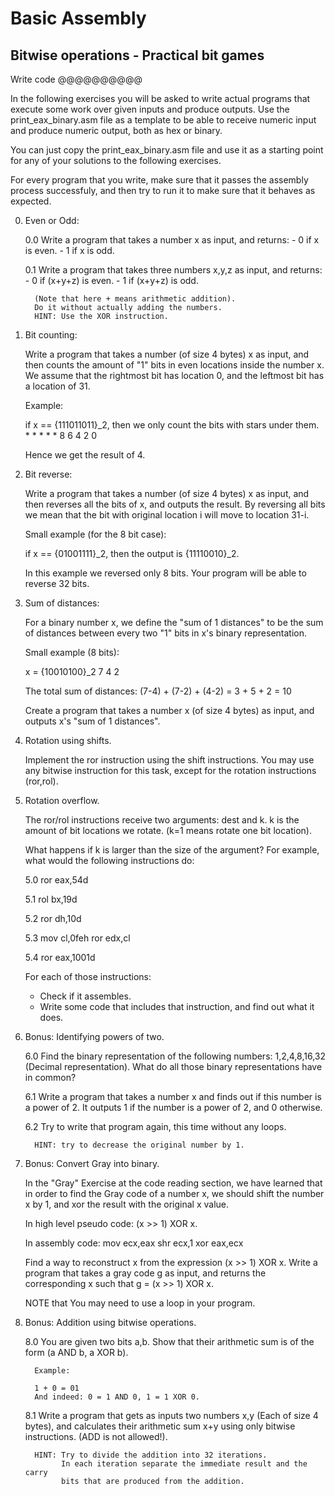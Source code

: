 Basic Assembly
================

Bitwise operations - Practical bit games
----------------------------------------

Write code
@@@@@@@@@@

In the following exercises you will be asked to write actual programs that
execute some work over given inputs and produce outputs.
Use the print_eax_binary.asm file as a template to be able to receive numeric
input and produce numeric output, both as hex or binary.

You can just copy the print_eax_binary.asm file and use it as a starting point
for any of your solutions to the following exercises.

For every program that you write, make sure that it passes the assembly
process successfuly, and then try to run it to make sure that it behaves as
expected.


0.  Even or Odd:

    0.0   Write a program that takes a number x as input, and returns:
          - 0 if x is even.
          - 1 if x is odd. 

    0.1   Write a program that takes three numbers x,y,z as input, and returns:
          - 0 if (x+y+z) is even.
          - 1 if (x+y+z) is odd.

          (Note that here + means arithmetic addition).
          Do it without actually adding the numbers.
          HINT: Use the XOR instruction.


1.  Bit counting:
    
    Write a program that takes a number (of size 4 bytes) x as input, and then
    counts the amount of "1" bits in even locations inside the number x. We
    assume that the rightmost bit has location 0, and the leftmost bit has a
    location of 31.

    Example:
      
      if x == {111011011}_2, then we only count the bits with stars under them.
               * * * * *
               8 6 4 2 0 

      Hence we get the result of 4.


2.  Bit reverse:

    Write a program that takes a number (of size 4 bytes) x as input, and then
    reverses all the bits of x, and outputs the result. By reversing all bits we
    mean that the bit with original location i will move to location 31-i.

    Small example (for the 8 bit case):

      if x == {01001111}_2, then the output is {11110010}_2.

      In this example we reversed only 8 bits. Your program will be able to
      reverse 32 bits.


3.  Sum of distances:
    
    For a binary number x, we define the "sum of 1 distances" to be the sum of
    distances between every two "1" bits in x's binary representation.

    Small example (8 bits):

      x = {10010100}_2
           7  4 2
      
      The total sum of distances: (7-4) + (7-2) + (4-2) = 3 + 5 + 2 = 10


    Create a program that takes a number x (of size 4 bytes) as input, and
    outputs x's "sum of 1 distances".


4.  Rotation using shifts.

    Implement the ror instruction using the shift instructions. You may use any
    bitwise instruction for this task, except for the rotation instructions
    (ror,rol).


5.  Rotation overflow.

    The ror/rol instructions receive two arguments: dest and k. k is the amount
    of bit locations we rotate. (k=1 means rotate one bit location).

    What happens if k is larger than the size of the argument? For example, what
    would the following instructions do:

    5.0   ror   eax,54d

    5.1   rol   bx,19d

    5.2   ror   dh,10d

    5.3   mov   cl,0feh
          ror   edx,cl

    5.4   ror   eax,1001d

    For each of those instructions:
    - Check if it assembles.
    - Write some code that includes that instruction, and find out what it does.
    

6.  Bonus: Identifying powers of two.
    
    6.0   Find the binary representation of the following numbers:
          1,2,4,8,16,32 (Decimal representation).
          What do all those binary representations have in common?

    6.1   Write a program that takes a number x and finds out if this number is
          a power of 2. It outputs 1 if the number is a power of 2, and 0
          otherwise.

    6.2   Try to write that program again, this time without any loops.
          
          HINT: try to decrease the original number by 1.


7.  Bonus: Convert Gray into binary.
    
    In the "Gray" Exercise at the code reading section, we have learned that in
    order to find the Gray code of a number x, we should shift the number x by
    1, and xor the result with the original x value.

    In high level pseudo code: 
      (x >> 1) XOR x.

    In assembly code:
      mov   ecx,eax
      shr   ecx,1
      xor   eax,ecx


    Find a way to reconstruct x from the expression (x >> 1) XOR x.
    Write a program that takes a gray code g as input, and returns the
    corresponding x such that g = (x >> 1) XOR x.

    NOTE that You may need to use a loop in your program.


8.  Bonus: Addition using bitwise operations.

    8.0   You are given two bits a,b. Show that their arithmetic sum is of the
          form (a AND b, a XOR b).

          Example:

          1 + 0 = 01
          And indeed: 0 = 1 AND 0, 1 = 1 XOR 0.


    8.1   Write a program that gets as inputs two numbers x,y (Each of size 4
          bytes), and calculates their arithmetic sum x+y using only bitwise
          instructions. (ADD is not allowed!).

          HINT: Try to divide the addition into 32 iterations.
                In each iteration separate the immediate result and the carry
                bits that are produced from the addition.
